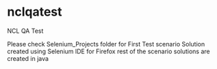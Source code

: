 # nclqatest
NCL QA Test

Please check Selenium_Projects folder for First Test scenario Solution created using Selenium IDE for Firefox
rest of the scenario solutions are created in java
